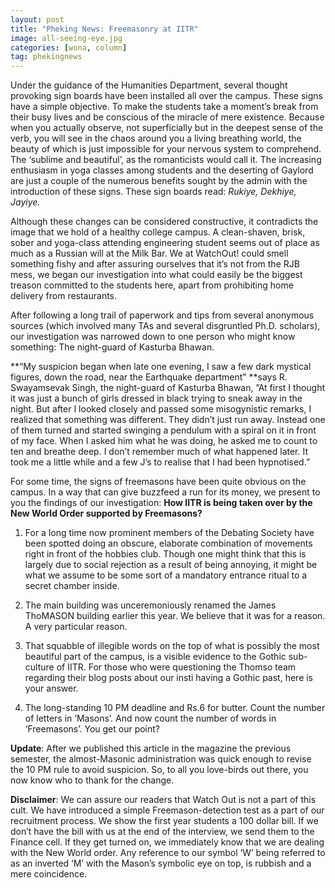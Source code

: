 ```yaml
---
layout: post
title: "Pheking News: Freemasonry at IITR"
image: all-seeing-eye.jpg
categories: [wona, column]
tag: phekingnews
---
```

Under the guidance of the Humanities Department, several thought provoking sign boards have been installed all over the campus. These signs have a simple objective. To make the students take a moment’s break from their busy lives and be conscious of the miracle of mere existence. Because when you actually observe, not superficially but in the deepest sense of the verb, you will see in the chaos around you a living breathing world, the beauty of which is just impossible for your nervous system to comprehend. The ‘sublime and beautiful’, as the romanticists would call it. The increasing enthusiasm in yoga classes among students and the deserting of Gaylord are just a couple of the numerous benefits sought by the admin with the introduction of these signs. These sign boards read: _Rukiye, Dekhiye, Jayiye._

Although these changes can be considered constructive, it contradicts the image that we hold of a healthy college campus. A clean-shaven, brisk, sober and yoga-class attending engineering student seems out of place as much as a Russian will at the Milk Bar. We at WatchOut! could smell something fishy and after assuring ourselves that it’s not from the RJB mess, we began our investigation into what could easily be the biggest treason committed to the students here, apart from prohibiting home delivery from restaurants.
 
After following a long trail of paperwork and tips from several anonymous sources (which involved many TAs and several disgruntled Ph.D. scholars), our investigation was narrowed down to one person who might know something: The night-guard of Kasturba Bhawan.

**“My suspicion began when late one evening, I saw a few dark mystical figures, down the road, near the Earthquake department” **says R. Swayamsevak Singh, the night-guard of Kasturba Bhawan, ”At first I thought it was just a bunch of girls dressed in black trying to sneak away in the night. But after I looked closely and passed some misogynistic remarks, I realized that something was different. They didn’t just run away. Instead one of them turned and started swinging a pendulum with a spiral on it in front of my face. When I asked him what he was doing, he asked me to count to ten and breathe deep. I don’t remember much of what happened later. It took me a little while and a few J’s to realise that I had been hypnotised.”


For some time, the signs of freemasons have been quite obvious on the campus. In a way that can give buzzfeed a run for its money, we present to you the findings of our investigation: **How IITR is being taken over by the New World Order supported by Freemasons?**

1. For a long time now prominent members of the Debating Society have been spotted doing an obscure, elaborate combination of movements right in front of the hobbies club. Though one might think that this is largely due to social rejection as a result of being annoying, it might be what we assume to be some sort of a mandatory entrance ritual to a secret chamber inside. 

2. The main building was unceremoniously renamed the James ThoMASON building earlier this year. We believe that it was for a reason. A very particular reason.

3. That squabble of illegible words on the top of what is possibly the most beautiful part of the campus, is a visible evidence to the Gothic sub-culture of IITR. For those who were questioning the Thomso team regarding their blog posts about our insti having a Gothic past, here is your answer.  

4. The long-standing 10 PM deadline and Rs.6 for butter. Count the number of letters in ‘Masons’. And now count the number of words in ‘Freemasons’. You get our point?

**Update**: After we published this article in the magazine the previous semester, the almost-Masonic administration was quick enough to revise the 10 PM rule to avoid suspicion. So, to all you love-birds out there, you now know who to thank for the change.

**Disclaimer**: We can assure our readers that Watch Out is not a part of this cult. We have introduced a simple Freemason-detection test as a part of our recruitment process.
We show the first year students a 100 dollar bill. If we don’t have the bill with us at the end of the interview, we send them to the Finance cell. If they get turned on, we immediately know that we are dealing with the New World order. Any reference to our symbol ‘W’ being referred to as an inverted ‘M’ with the Mason’s symbolic eye on top, is rubbish and a mere coincidence.


